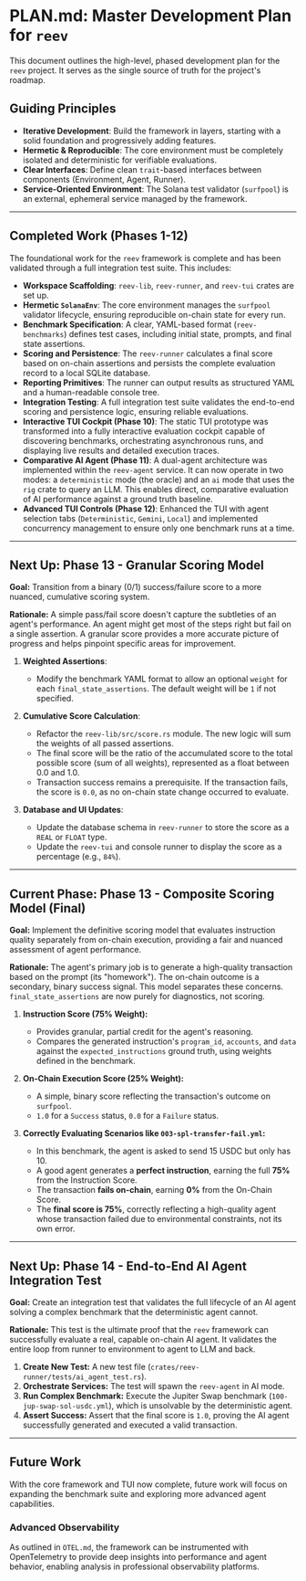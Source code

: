 # PLAN.md: Master Development Plan for `reev`

This document outlines the high-level, phased development plan for the `reev` project. It serves as the single source of truth for the project's roadmap.

## Guiding Principles

-   **Iterative Development**: Build the framework in layers, starting with a solid foundation and progressively adding features.
-   **Hermetic & Reproducible**: The core environment must be completely isolated and deterministic for verifiable evaluations.
-   **Clear Interfaces**: Define clean `trait`-based interfaces between components (Environment, Agent, Runner).
-   **Service-Oriented Environment**: The Solana test validator (`surfpool`) is an external, ephemeral service managed by the framework.

---

## Completed Work (Phases 1-12)

The foundational work for the `reev` framework is complete and has been validated through a full integration test suite. This includes:

-   **Workspace Scaffolding**: `reev-lib`, `reev-runner`, and `reev-tui` crates are set up.
-   **Hermetic `SolanaEnv`**: The core environment manages the `surfpool` validator lifecycle, ensuring reproducible on-chain state for every run.
-   **Benchmark Specification**: A clear, YAML-based format (`reev-benchmarks`) defines test cases, including initial state, prompts, and final state assertions.
-   **Scoring and Persistence**: The `reev-runner` calculates a final score based on on-chain assertions and persists the complete evaluation record to a local SQLite database.
-   **Reporting Primitives**: The runner can output results as structured YAML and a human-readable console tree.
-   **Integration Testing**: A full integration test suite validates the end-to-end scoring and persistence logic, ensuring reliable evaluations.
-   **Interactive TUI Cockpit (Phase 10)**: The static TUI prototype was transformed into a fully interactive evaluation cockpit capable of discovering benchmarks, orchestrating asynchronous runs, and displaying live results and detailed execution traces.
-   **Comparative AI Agent (Phase 11)**: A dual-agent architecture was implemented within the `reev-agent` service. It can now operate in two modes: a `deterministic` mode (the oracle) and an `ai` mode that uses the `rig` crate to query an LLM. This enables direct, comparative evaluation of AI performance against a ground truth baseline.
-   **Advanced TUI Controls (Phase 12)**: Enhanced the TUI with agent selection tabs (`Deterministic`, `Gemini`, `Local`) and implemented concurrency management to ensure only one benchmark runs at a time.

---

## Next Up: Phase 13 - Granular Scoring Model

**Goal:** Transition from a binary (0/1) success/failure score to a more nuanced, cumulative scoring system.

**Rationale:** A simple pass/fail score doesn't capture the subtleties of an agent's performance. An agent might get most of the steps right but fail on a single assertion. A granular score provides a more accurate picture of progress and helps pinpoint specific areas for improvement.

1.  **Weighted Assertions**:
    *   Modify the benchmark YAML format to allow an optional `weight` for each `final_state_assertions`. The default weight will be `1` if not specified.

2.  **Cumulative Score Calculation**:
    *   Refactor the `reev-lib/src/score.rs` module. The new logic will sum the weights of all passed assertions.
    *   The final score will be the ratio of the accumulated score to the total possible score (sum of all weights), represented as a float between 0.0 and 1.0.
    *   Transaction success remains a prerequisite. If the transaction fails, the score is `0.0`, as no on-chain state change occurred to evaluate.

3.  **Database and UI Updates**:
    *   Update the database schema in `reev-runner` to store the score as a `REAL` or `FLOAT` type.
    *   Update the `reev-tui` and console runner to display the score as a percentage (e.g., `84%`).

---

## Current Phase: Phase 13 - Composite Scoring Model (Final)

**Goal:** Implement the definitive scoring model that evaluates instruction quality separately from on-chain execution, providing a fair and nuanced assessment of agent performance.

**Rationale:** The agent's primary job is to generate a high-quality transaction based on the prompt (its "homework"). The on-chain outcome is a secondary, binary success signal. This model separates these concerns. `final_state_assertions` are now purely for diagnostics, not scoring.

1.  **Instruction Score (75% Weight):**
    *   Provides granular, partial credit for the agent's reasoning.
    *   Compares the generated instruction's `program_id`, `accounts`, and `data` against the `expected_instructions` ground truth, using weights defined in the benchmark.

2.  **On-Chain Execution Score (25% Weight):**
    *   A simple, binary score reflecting the transaction's outcome on `surfpool`.
    *   `1.0` for a `Success` status, `0.0` for a `Failure` status.

3.  **Correctly Evaluating Scenarios like `003-spl-transfer-fail.yml`:**
    *   In this benchmark, the agent is asked to send 15 USDC but only has 10.
    *   A good agent generates a **perfect instruction**, earning the full **75%** from the Instruction Score.
    *   The transaction **fails on-chain**, earning **0%** from the On-Chain Score.
    *   The **final score is 75%**, correctly reflecting a high-quality agent whose transaction failed due to environmental constraints, not its own error.

---

## Next Up: Phase 14 - End-to-End AI Agent Integration Test

**Goal:** Create an integration test that validates the full lifecycle of an AI agent solving a complex benchmark that the deterministic agent cannot.

**Rationale:** This test is the ultimate proof that the `reev` framework can successfully evaluate a real, capable on-chain AI agent. It validates the entire loop from runner to environment to agent to LLM and back.

1.  **Create New Test:** A new test file (`crates/reev-runner/tests/ai_agent_test.rs`).
2.  **Orchestrate Services:** The test will spawn the `reev-agent` in AI mode.
3.  **Run Complex Benchmark:** Execute the Jupiter Swap benchmark (`100-jup-swap-sol-usdc.yml`), which is unsolvable by the deterministic agent.
4.  **Assert Success:** Assert that the final score is `1.0`, proving the AI agent successfully generated and executed a valid transaction.

---

## Future Work

With the core framework and TUI now complete, future work will focus on expanding the benchmark suite and exploring more advanced agent capabilities.

### Advanced Observability
As outlined in `OTEL.md`, the framework can be instrumented with OpenTelemetry to provide deep insights into performance and agent behavior, enabling analysis in professional observability platforms.